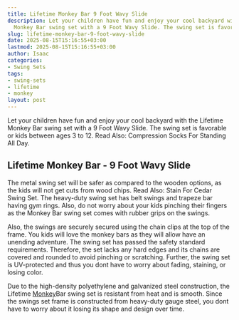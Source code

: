 ```yaml
---
title: Lifetime Monkey Bar 9 Foot Wavy Slide
description: Let your children have fun and enjoy your cool backyard with the Lifetime
  Monkey Bar swing set with a 9 Foot Wavy Slide. The swing set is favorable or kids...
slug: lifetime-monkey-bar-9-foot-wavy-slide
date: 2025-08-15T15:16:55+03:00
lastmod: 2025-08-15T15:16:55+03:00
author: Isaac
categories:
- Swing Sets
tags:
- swing-sets
- lifetime
- monkey
layout: post
---
```

Let your children have fun and enjoy your cool backyard with the Lifetime Monkey Bar swing set with a 9 Foot Wavy Slide. The swing set is favorable or kids between ages 3 to 12. Read Also: Compression Socks For Standing All Day.

##  Lifetime Monkey Bar - 9 Foot Wavy Slide

The metal swing set will be safer as compared to the wooden options, as the kids will not get cuts from wood chips. Read Also: Stain For Cedar Swing Set. The heavy-duty swing set has belt swings and trapeze bar having gym rings. Also, do not worry about your kids pinching their fingers as the Monkey Bar swing set comes with rubber grips on the swings.

Also, the swings are securely secured using the chain clips at the top of the frame. You kids will love the monkey bars as they will allow have an unending adventure. The swing set has passed the safety standard requirements. Therefore, the set lacks any hard edges and its chains are covered and rounded to avoid pinching or scratching. Further, the swing set is UV-protected and thus you dont have to worry about fading, staining, or losing color.

Due to the high-density polyethylene and galvanized steel construction, the Lifetime [Monkey](https://pestpolicy.com/how-and-when-to-trim-a-monkey-grass-border/)Bar swing set is resistant from heat and is smooth. Since the swings set frame is constructed from heavy-duty gauge steel, you dont have to worry about it losing its shape and design over time.
